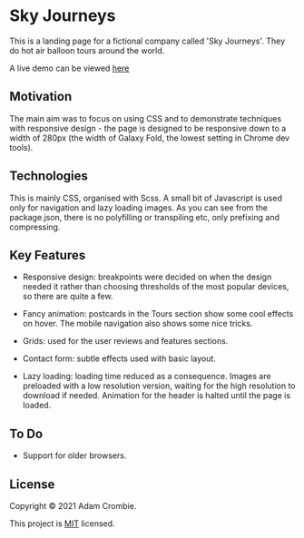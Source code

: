 # Sky Journeys

This is a landing page for a fictional company called 'Sky Journeys'. They do hot air balloon tours around the world.

A live demo can be viewed [here](https://skyjourneys.netlify.app)

## Motivation

The main aim was to focus on using CSS and to demonstrate techniques with responsive design - the page is designed to be responsive down to a width of 280px (the width of Galaxy Fold, the lowest setting in Chrome dev tools).

## Technologies

This is mainly CSS, organised with Scss. A small bit of Javascript is used only for navigation and lazy loading images. As you can see from the package.json, there is no polyfilling or transpiling etc, only prefixing and compressing.

## Key Features

- Responsive design: breakpoints were decided on when the design needed it rather than choosing thresholds of the most popular devices, so there are quite a few.

- Fancy animation: postcards in the Tours section show some cool effects on hover. The mobile navigation also shows some nice tricks.

- Grids: used for the user reviews and features sections.

- Contact form: subtle effects used with basic layout.

- Lazy loading: loading time reduced as a consequence. Images are preloaded with a low resolution version, waiting for the high resolution to download if needed. Animation for the header is halted until the page is loaded.

## To Do

- Support for older browsers.

## License

Copyright © 2021 Adam Crombie.

This project is [MIT](./LICENSE.txt) licensed.
